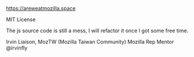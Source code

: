 https://areweatmozilla.space

MIT License

The js source code is still a mess, I will refactor it once I got some free time.

Irvin
Liaison, MozTW (Mozilla Taiwan Community)
Mozilla Rep Mentor
@irvinfly
